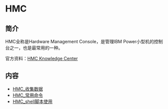 # HMC

## 简介

HMC全称是Hardware Management Console，是管理IBM Power小型机的控制台之一，也是最常用的一种。


官方资料：[HMC Knowledge Center](https://www.ibm.com/support/knowledgecenter/9119-MHE/p8hdx/p8_workingwithconsoles.htm)

## 内容

- [HMC_收集数据](https://bond-huang.github.io/huang/01-IBM_Power_System/01-HMC/01-HMC_%E6%94%B6%E9%9B%86%E6%95%B0%E6%8D%AE.html) 
- [HMC_常用命令](https://bond-huang.github.io/huang/01-IBM_Power_System/01-HMC/02-HMC_%E5%B8%B8%E7%94%A8%E5%91%BD%E4%BB%A4.html)
- [HMC_shell脚本使用](https://bond-huang.github.io/huang/01-IBM_Power_System/01-HMC/03-HMC_shell%E8%84%9A%E6%9C%AC%E4%BD%BF%E7%94%A8.html)




